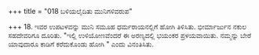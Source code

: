 +++
title = "018 ಬಳಿಯಲೈದಿತು ಮುನಿಗಳಿವರುಪ"

+++
18. ಇವರ ಉಪಟಳವನ್ನು ಮುನಿ ಸಮೂಹ ಧರ್ಮರಾಯನಲ್ಲಿಗೆ ಹೋಗಿ ತಿಳಿಸಿತು.  ಭೀರ್ಮಾರ್ಜುನ ನಕುಲ ಸಹದೇವರಿಗೂ ದೂರಿತು. "ಇಲ್ಲಿ ಉಳಿಯೋಣವೆಂದರೆ ಈ ಅರಣ್ಯದಲ್ಲಿ ಭಯಂಕರ ಪ್ರಳಯವಾಯಿತು. ನಮ್ಮನ್ನು ಬೇರೆ ಯಾವುದಾರೂ ಕಾಡಿಗೆ ಕರೆದುಕೊಂಡು ಹೋಗಿ " ಎಂದು ವಿನಂತಿಸಿತು.